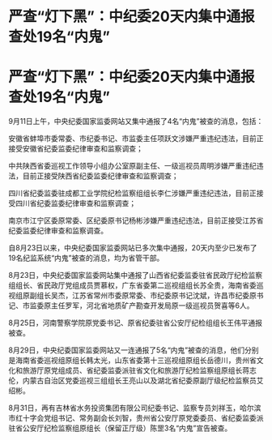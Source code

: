 # 严查“灯下黑”：中纪委20天内集中通报查处19名“内鬼”

# 严查“灯下黑”：中纪委20天内集中通报查处19名“内鬼”

9月11日上午，中央纪委国家监委网站又集中通报了4名“内鬼”被查的消息，包括：

安徽省蚌埠市委常委、市纪委书记、市监委主任项跃文涉嫌严重违纪违法，目前正接受安徽省纪委监委纪律审查和监察调查；

中共陕西省委巡视工作领导小组办公室原副主任、一级巡视员周明涉嫌严重违纪违法，目前正接受陕西省纪委监委纪律审查和监察调查；

四川省纪委监委驻成都工业学院纪检监察组组长李仁涉嫌严重违纪违法，目前正接受四川省纪委监委纪律审查和监察调查；

南京市江宁区委原常委、区纪委原书记杨彬涉嫌严重违纪违法，目前正接受江苏省纪委监委纪律审查和监察调查。

自8月23日以来，中央纪委国家监委网站已多次集中通报，20天内至少已发布了19名纪监系统“内鬼”被查的消息，均为省管干部。

8月23日，中央纪委国家监委网站集中通报了山西省纪委监委驻省民政厅纪检监察组组长、省民政厅党组成员贾慕权，广东省委第二巡视组组长苏全贵，海南省委巡视组原副组长吴杰，江苏省常州市委原常委、市纪委原书记沈斌，许昌市纪委原书记、市监委原主任罗军，河北省地质矿产勘查开发局原一级巡视员贺喜等6人。

8月25日，河南警察学院原党委书记、原省纪委驻省公安厅纪检组组长王伟平通报被查。

8月29日，中央纪委国家监委网站又一连通报了5名“内鬼”被查的消息，他们分别是海南省委巡视组原组长韩太光，山东省委第十三巡视组原组长岳德川，贵州省文化和旅游厅原党组成员、省纪委监委派驻省文化和旅游厅纪检监察组原组长蒋志伦，内蒙古自治区党委巡视三组组长王亮山以及湖北省纪委原副厅级纪检监察员艾绍彬。

8月31日，再有吉林省水务投资集团有限公司纪委书记、监察专员刘祥玉，哈尔滨市红十字会党组书记、常务副会长刘智，贵州省公安厅原党委委员、省纪委监委派驻省公安厅纪检监察组原组长（保留正厅级）陈罡3名“内鬼”宣告被查。

